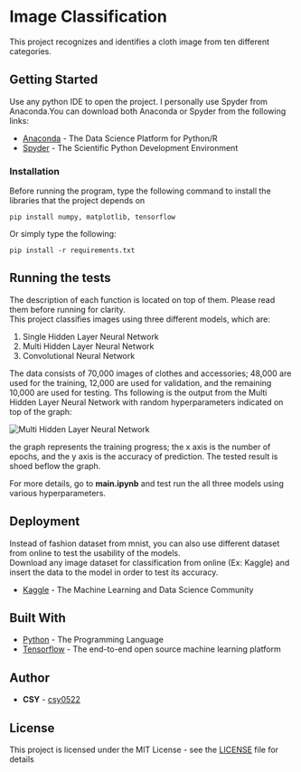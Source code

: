 # Image Classification

This project recognizes and identifies a cloth image from ten different categories.

## Getting Started

Use any python IDE to open the project. I personally use Spyder from Anaconda.You can download both Anaconda or Spyder from the following links:
* [Anaconda](https://www.anaconda.com/distribution/) - The Data Science Platform for Python/R
* [Spyder](https://www.spyder-ide.org/) - The Scientific Python Development Environment

### Installation

Before running the program, type the following command to install the libraries that the project depends on

```
pip install numpy, matplotlib, tensorflow
```
Or simply type the following:

```
pip install -r requirements.txt
```

## Running the tests

The description of each function is located on top of them. Please read them before running for clarity.<br/>
This project classifies images using three different models, which are:<br/>
1. Single Hidden Layer Neural Network<br/>
2. Multi Hidden Layer Neural Network<br/>
3. Convolutional Neural Network<br/>

The data consists of 70,000 images of clothes and accessories; 48,000 are used for the training, 12,000 are used for validation, and the remaining 10,000 are used for testing.
Ths following is the output from the Multi Hidden Layer Neural Network with random hyperparameters indicated on top of the graph: 

![Multi Hidden Layer Neural Network](../data/MLANN_Output.png)

the graph represents the training progress; the x axis is the number of epochs, and the y axis is the accuracy of prediction. The tested result is shoed beflow the graph.<br/>

For more details, go to **main.ipynb** and test run the all three models using various hyperparameters.

## Deployment

Instead of fashion dataset from mnist, you can also use different dataset from online to test the usability of the models.<br/>
Download any image dataset for classification from online (Ex: Kaggle) and insert the data to the model in order to test its accuracy.
* [Kaggle](https://www.kaggle.com/) - The Machine Learning and Data Science Community

## Built With

* [Python](https://www.python.org/) - The Programming Language
* [Tensorflow](https://www.tensorflow.org/) - The end-to-end open source machine learning platform

## Author

* **CSY** - [csy0522](https://github.com/csy0522)

## License

This project is licensed under the MIT License - see the [LICENSE](LICENSE) file for details
